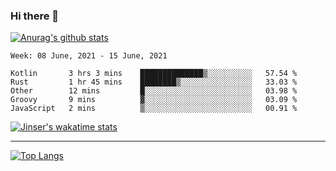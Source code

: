 ### Hi there 👋

[![Anurag's github stats](https://github-readme-stats.vercel.app/api?username=jinserrr&show_icons=true)](https://github.com/anuraghazra/github-readme-stats)


<!--START_SECTION:waka-->
```text
Week: 08 June, 2021 - 15 June, 2021

Kotlin       3 hrs 3 mins    ██████████████▒░░░░░░░░░░   57.54 % 
Rust         1 hr 45 mins    ████████▒░░░░░░░░░░░░░░░░   33.03 % 
Other        12 mins         █░░░░░░░░░░░░░░░░░░░░░░░░   03.98 % 
Groovy       9 mins          ▓░░░░░░░░░░░░░░░░░░░░░░░░   03.09 % 
JavaScript   2 mins          ▒░░░░░░░░░░░░░░░░░░░░░░░░   00.91 % 
```
<!--END_SECTION:waka-->

[![Jinser's wakatime stats](https://github-readme-stats.vercel.app/api/wakatime?username=jinser)](https://github.com/anuraghazra/github-readme-stats)

***

[![Top Langs](https://github-readme-stats.vercel.app/api/top-langs/?username=jinserrr)](https://github.com/anuraghazra/github-readme-stats)
